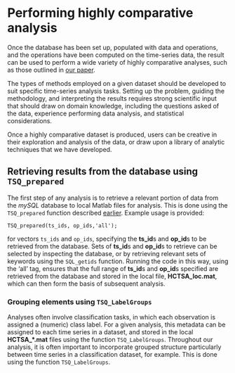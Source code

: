 # Performing highly comparative analysis
<!--{#sec:analyzing}-->

Once the database has been set up, populated with data and operations, and the operations have been computed on the time-series data, the result can be used to perform a wide variety of highly comparative analyses, such as those outlined in [our paper](http://rsif.royalsocietypublishing.org/content/10/83/20130048.full).

The types of methods employed on a given dataset should be developed to suit specific time-series analysis tasks.
Setting up the problem, guiding the methodology, and interpreting the results requires strong scientific input that should draw on domain knowledge, including the questions asked of the data, experience performing data analysis, and statistical considerations.

Once a highly comparative dataset is produced, users can be creative in their exploration and analysis of the data, or draw upon a library of analytic techniques that we have developed.

## Retrieving results from the database using `TSQ_prepared`

The first step of any analysis is to retrieve a relevant portion of data from the *mySQL* database to local Matlab files for analysis.
This is done using the `TSQ_prepared` function described [earlier](retrieving_calculating_writing.md).
Example usage is provided:

    TSQ_prepared(ts_ids, op_ids,'all');

for vectors `ts_ids` and `op_ids`, specifying the **ts\_id**s and **op\_id**s to be retrieved from the database.
Sets of **ts_id**s and **op_id**s to retrieve can be selected by inspecting the database, or by retrieving relevant sets of keywords using the `SQL_getids` function.
Running the code in this way, using the ‘all’ tag, ensures that the full range of **ts\_id**s and **op\_id**s specified are retrieved from the database and stored in the local file, **HCTSA_loc.mat**, which can then form the basis of subsequent analysis.


### Grouping elements using `TSQ_LabelGroups`
<!--{#sec:grouping_variables}-->

Analyses often involve classification tasks, in which each observation is assigned a (numeric) class label.
For a given analysis, this metadata can be assigned to each time series in a dataset, and stored in the local **HCTSA_*.mat** files using the function `TSQ_LabelGroups`.
Throughout our analysis, it is often important to incorporate grouped structure particularly between time series in a classification dataset, for example.
This is done using the function `TSQ_LabelGroups`.